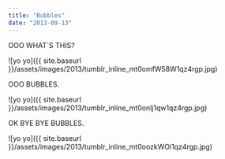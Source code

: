 ```yaml
---
title: "Bubbles"
date: "2013-09-13"
---
```


OOO WHAT´S THIS?

![yo yo]({{ site.baseurl }}/assets/images/2013/tumblr_inline_mt0omfW58W1qz4rgp.jpg)

OOO BUBBLES.

![yo yo]({{ site.baseurl }}/assets/images/2013/tumblr_inline_mt0onlj1qw1qz4rgp.jpg)

OK BYE BYE BUBBLES.

![yo yo]({{ site.baseurl }}/assets/images/2013/tumblr_inline_mt0oozkWOi1qz4rgp.jpg)
